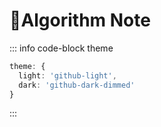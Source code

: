 # :high_brightness:Algorithm Note

::: info code-block theme
``` typescript
theme: {
  light: 'github-light',
  dark: 'github-dark-dimmed'
}
```
:::

